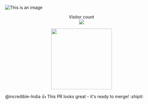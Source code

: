 <!--
**incredible-India/incredible-India** is a ✨ _special_ ✨ repository because its `README.md` (this file) appears on your GitHub profile.

Here are some ideas to get you started:

- 🔭 I’m currently working on ...
- 🌱 I’m currently learning ...
- 👯 I’m looking to collaborate on ...
- 🤔 I’m looking for help with ...
- 💬 Ask me about ...
- 📫 How to reach me: ...
- 😄 Pronouns: ...
- ⚡ Fun fact: ...
-->


![This is an image](https://user-images.githubusercontent.com/26208205/204192045-8efb70c1-374c-4dc9-9b08-01135cab3d6e.gif)


<p align="center"> 
  Visitor count<br>
  <img src="https://camo.githubusercontent.com/25eac3b6a48df9b23361192995aa6b8600d00ac8d75030171d59974ce3beb47c/68747470733a2f2f70726f66696c652d636f756e7465722e676c697463682e6d652f696e736f6c6974756d2f636f756e742e737667" />
  

</p>

<div align='center'>
  <img src='https://myoctocat.com/assets/images/base-octocat.svg' widht=200px height=200px >  
</div>

@incredible-India :+1: This PR looks great - it's ready to merge! :shipit:
